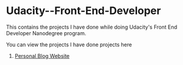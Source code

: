 # Udacity--Front-End-Developer

This contains the projects I have done while doing Udacity's Front End Developer Nanodegree program. 

You can view the projects I have done projects here
1) [Personal Blog Website](https://agitated-bohr-1157a0.netlify.app/)
